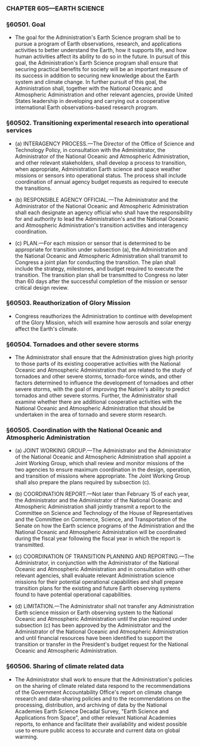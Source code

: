 ### **CHAPTER 605—EARTH SCIENCE**

### §60501. Goal
* The goal for the Administration's Earth Science program shall be to pursue a program of Earth observations, research, and applications activities to better understand the Earth, how it supports life, and how human activities affect its ability to do so in the future. In pursuit of this goal, the Administration's Earth Science program shall ensure that securing practical benefits for society will be an important measure of its success in addition to securing new knowledge about the Earth system and climate change. In further pursuit of this goal, the Administration shall, together with the National Oceanic and Atmospheric Administration and other relevant agencies, provide United States leadership in developing and carrying out a cooperative international Earth observations-based research program.

### §60502. Transitioning experimental research into operational services
* (a) INTERAGENCY PROCESS.—The Director of the Office of Science and Technology Policy, in consultation with the Administrator, the Administrator of the National Oceanic and Atmospheric Administration, and other relevant stakeholders, shall develop a process to transition, when appropriate, Administration Earth science and space weather missions or sensors into operational status. The process shall include coordination of annual agency budget requests as required to execute the transitions.

* (b) RESPONSIBLE AGENCY OFFICIAL.—The Administrator and the Administrator of the National Oceanic and Atmospheric Administration shall each designate an agency official who shall have the responsibility for and authority to lead the Administration's and the National Oceanic and Atmospheric Administration's transition activities and interagency coordination.

* (c) PLAN.—For each mission or sensor that is determined to be appropriate for transition under subsection (a), the Administration and the National Oceanic and Atmospheric Administration shall transmit to Congress a joint plan for conducting the transition. The plan shall include the strategy, milestones, and budget required to execute the transition. The transition plan shall be transmitted to Congress no later than 60 days after the successful completion of the mission or sensor critical design review.

### §60503. Reauthorization of Glory Mission
* Congress reauthorizes the Administration to continue with development of the Glory Mission, which will examine how aerosols and solar energy affect the Earth's climate.

### §60504. Tornadoes and other severe storms
* The Administrator shall ensure that the Administration gives high priority to those parts of its existing cooperative activities with the National Oceanic and Atmospheric Administration that are related to the study of tornadoes and other severe storms, tornado-force winds, and other factors determined to influence the development of tornadoes and other severe storms, with the goal of improving the Nation's ability to predict tornados and other severe storms. Further, the Administrator shall examine whether there are additional cooperative activities with the National Oceanic and Atmospheric Administration that should be undertaken in the area of tornado and severe storm research.

### §60505. Coordination with the National Oceanic and Atmospheric Administration
* (a) JOINT WORKING GROUP.—The Administrator and the Administrator of the National Oceanic and Atmospheric Administration shall appoint a Joint Working Group, which shall review and monitor missions of the two agencies to ensure maximum coordination in the design, operation, and transition of missions where appropriate. The Joint Working Group shall also prepare the plans required by subsection (c).

* (b) COORDINATION REPORT.—Not later than February 15 of each year, the Administrator and the Administrator of the National Oceanic and Atmospheric Administration shall jointly transmit a report to the Committee on Science and Technology of the House of Representatives and the Committee on Commerce, Science, and Transportation of the Senate on how the Earth science programs of the Administration and the National Oceanic and Atmospheric Administration will be coordinated during the fiscal year following the fiscal year in which the report is transmitted.

* (c) COORDINATION OF TRANSITION PLANNING AND REPORTING.—The Administrator, in conjunction with the Administrator of the National Oceanic and Atmospheric Administration and in consultation with other relevant agencies, shall evaluate relevant Administration science missions for their potential operational capabilities and shall prepare transition plans for the existing and future Earth observing systems found to have potential operational capabilities.

* (d) LIMITATION.—The Administrator shall not transfer any Administration Earth science mission or Earth observing system to the National Oceanic and Atmospheric Administration until the plan required under subsection (c) has been approved by the Administrator and the Administrator of the National Oceanic and Atmospheric Administration and until financial resources have been identified to support the transition or transfer in the President's budget request for the National Oceanic and Atmospheric Administration.

### §60506. Sharing of climate related data
* The Administrator shall work to ensure that the Administration's policies on the sharing of climate related data respond to the recommendations of the Government Accountability Office's report on climate change research and data-sharing policies and to the recommendations on the processing, distribution, and archiving of data by the National Academies Earth Science Decadal Survey, "Earth Science and Applications from Space", and other relevant National Academies reports, to enhance and facilitate their availability and widest possible use to ensure public access to accurate and current data on global warming.